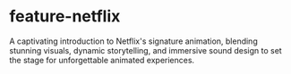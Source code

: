 # feature-netflix
A captivating introduction to Netflix's signature animation, blending stunning visuals, dynamic storytelling, and immersive sound design to set the stage for unforgettable animated experiences.
